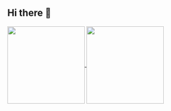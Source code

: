 ## Hi there 👋




<a href="https://github.com/anuraghazra/github-readme-stats">
  <img height=175 align="center" src="https://github-readme-stats.vercel.app/api?username=vitamoon&theme=dark&show=reviews,discussions_started,discussions_answered,prs_merged,prs_merged_percentage&show_icons=true&hide_rank=true" />
</a>
<a href="https://github.com/anuraghazra/github-readme-stats">
  <img height=175 align="center" src="https://github-readme-stats.vercel.app/api/top-langs/?username=vitamoon&theme=nightowl&layout=compact" />
</a>
